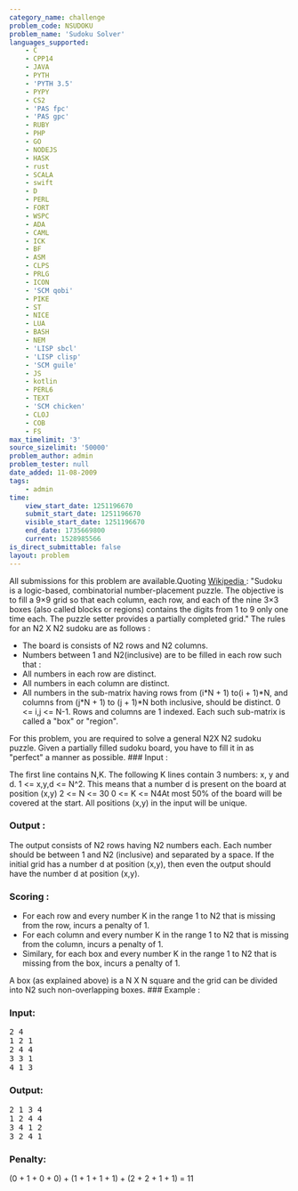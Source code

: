 ```yaml
---
category_name: challenge
problem_code: NSUDOKU
problem_name: 'Sudoku Solver'
languages_supported:
    - C
    - CPP14
    - JAVA
    - PYTH
    - 'PYTH 3.5'
    - PYPY
    - CS2
    - 'PAS fpc'
    - 'PAS gpc'
    - RUBY
    - PHP
    - GO
    - NODEJS
    - HASK
    - rust
    - SCALA
    - swift
    - D
    - PERL
    - FORT
    - WSPC
    - ADA
    - CAML
    - ICK
    - BF
    - ASM
    - CLPS
    - PRLG
    - ICON
    - 'SCM qobi'
    - PIKE
    - ST
    - NICE
    - LUA
    - BASH
    - NEM
    - 'LISP sbcl'
    - 'LISP clisp'
    - 'SCM guile'
    - JS
    - kotlin
    - PERL6
    - TEXT
    - 'SCM chicken'
    - CLOJ
    - COB
    - FS
max_timelimit: '3'
source_sizelimit: '50000'
problem_author: admin
problem_tester: null
date_added: 11-08-2009
tags:
    - admin
time:
    view_start_date: 1251196670
    submit_start_date: 1251196670
    visible_start_date: 1251196670
    end_date: 1735669800
    current: 1528985566
is_direct_submittable: false
layout: problem
---
```

All submissions for this problem are available.Quoting [ Wikipedia ](http://en.wikipedia.org/wiki/Sudoku) : "Sudoku is a logic-based, combinatorial number-placement puzzle. The objective is to fill a 9×9 grid so that each column, each row, and each of the nine 3×3 boxes (also called blocks or regions) contains the digits from 1 to 9 only one time each. The puzzle setter provides a partially completed grid." The rules for an N2 X N2 sudoku are as follows :

- The board is consists of N2 rows and N2 columns.
- Numbers between 1 and N2(inclusive) are to be filled in each row such that :
- All numbers in each row are distinct.
- All numbers in each column are distinct.
- All numbers in the sub-matrix having rows from (i\*N + 1) to(i + 1)\*N, and columns from (j\*N + 1) to (j + 1)\*N both inclusive, should be distinct. 0 &lt;= i,j &lt;= N-1. Rows and columns are 1 indexed. Each such sub-matrix is called a "box" or "region".


For this problem, you are required to solve a general N2X N2 sudoku puzzle. Given a partially filled sudoku board, you have to fill it in as "perfect" a manner as possible. ### Input : 

The first line contains N,K. The following K lines contain 3 numbers: x, y and d. 1 &lt;= x,y,d &lt;= N^2. This means that a number d is present on the board at position (x,y) 2 &lt;= N &lt;= 30 0 &lt;= K &lt;= N4At most 50% of the board will be covered at the start. All positions (x,y) in the input will be unique.

### Output :

The output consists of N2 rows having N2 numbers each. Each number should be between 1 and N2 (inclusive) and separated by a space. If the initial grid has a number d at position (x,y), then even the output should have the number d at position (x,y).

### Scoring :

- For each row and every number K in the range 1 to N2 that is missing from the row, incurs a penalty of 1.
- For each column and every number K in the range 1 to N2 that is missing from the column, incurs a penalty of 1.
- Similary, for each box and every number K in the range 1 to N2 that is missing from the box, incurs a penalty of 1.

A box (as explained above) is a N X N square and the grid can be divided into N2 such non-overlapping boxes. ### Example :

### Input:

<pre>
2 4
1 2 1
2 4 4
3 3 1
4 1 3
</pre>
### Output:

<pre>
2 1 3 4
1 2 4 4
3 4 1 2
3 2 4 1
</pre>
### Penalty:

 (0 + 1 + 0 + 0) + (1 + 1 + 1 + 1) + (2 + 2 + 1 + 1) = 11

